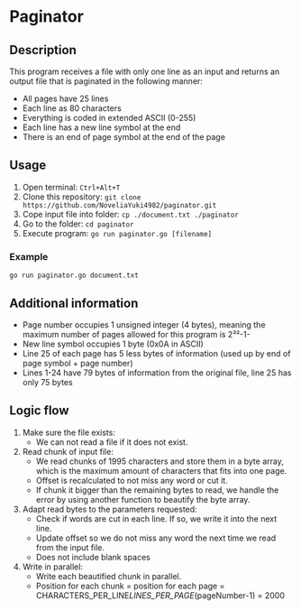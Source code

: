 # Paginator

## Description
This program receives a file with only one line as an input and returns an output file that is paginated in the following manner:
- All pages have 25 lines
- Each line as 80 characters
- Everything is coded in extended ASCII (0-255)
- Each line has a new line symbol at the end
- There is an end of page symbol at the end of the page

## Usage
1. Open terminal: ``Ctrl+Alt+T``
2. Clone this repository: ``git clone https://github.com/NoveliaYuki4982/paginator.git``
3. Cope input file into folder: ``cp ./document.txt ./paginator``
4. Go to the folder: ``cd paginator``
5. Execute program: ``go run paginator.go [filename]``

### Example
``go run paginator.go document.txt``

## Additional information
- Page number occupies 1 unsigned integer (4 bytes), meaning the maximum number of pages allowed for this program is 2³²-1-
- New line symbol occupies 1 byte (0x0A in ASCII)
- Line 25 of each page has 5 less bytes of information (used up by end of page symbol + page number)
- Lines 1-24 have 79 bytes of information from the original file, line 25 has only 75 bytes

## Logic flow

1. Make sure the file exists:
   - We can not read a file if it does not exist.
2. Read chunk of input file:
   - We read chunks of 1995 characters and store them in a byte array, which is the maximum amount of characters that fits into one page.
   - Offset is recalculated to not miss any word or cut it.
   - If chunk it bigger than the remaining bytes to read, we handle the error by using another function to beautify the byte array.
3. Adapt read bytes to the parameters requested:
   - Check if words are cut in each line. If so, we write it into the next line.
   - Update offset so we do not miss any word the next time we read from the input file.
   - Does not include blank spaces
4. Write in parallel:
   - Write each beautified chunk in parallel.
   - Position for each chunk = position for each page = CHARACTERS_PER_LINE*LINES_PER_PAGE*(pageNumber-1) = 2000